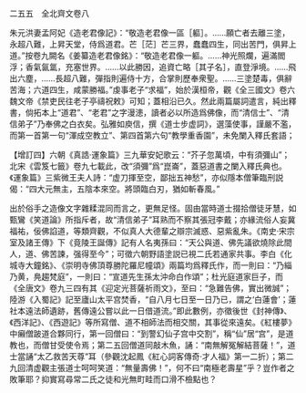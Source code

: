 二五五　全北齊文卷八

朱元洪妻孟阿妃《造老君像記》：“敬造老君像一區［軀］。……願亡者去離三塗，永超八難，上昇天堂，侍爲道君。芒［茫］芒三界，蠢蠢四生，同出苦門，俱昇上道。”按卷九闕名《姜纂造老君像銘》：“敬造老君像一軀。……神光照爛，遍滿閻浮；香氣氤氲，充塞世界。……以此勝因，追資亡略［其子名］，直登淨境。……飛出六塵，……長超八難，彈指則遍侍十方，合掌則歷奉衆聖。……三塗楚毒，俱辭苦海；六道四生，咸蒙勝福。”虔事老子“求福”，始於漢桓帝，觀《全三國文》卷六魏文帝《禁吏民往老子亭禱祝敕》可知；蓋相沿已久。然此兩篇屬詞遣言，純出釋書，倘拓本上“道君”、“老君”之字漫漶，讀者必以所造爲佛像，而“清信士”、“清信弟子”乃奉佛之白衣矣。弘雅如庾信，撰《道士步虚詞》，選藻使事，謹嚴不濫，而第一首第一句“渾成空教立”、第四首第六句“教學重香園”，未免闌入釋氏套語；

【增訂四】六朝《真誥·運象篇》三九華安妃歌云：“芥子忽萬頃，中有須彌山”；北宋《雲笈七籤》卷九七載此，改“須彌”爲“崑崙”，蓋惡道書之闌入釋氏典也。《運象篇》三紫微王夫人詩：“虚刀揮至空，鄙拙五神愁”，亦似隱本僧筆臨刑説偈：“四大元無主，五陰本來空。將頭臨白刃，猶如斬春風。”

出於俗手之造像文字雜糅混同而言之，更無足怪。固由當時道士掇拾僧徒牙慧，如甄鸞《笑道論》所指斥者，故“清信弟子”耳熟而不察其張冠李戴；亦緣流俗人妄冀福祐，佞佛諂道，等類齊觀，不似真人大德輩之辯宗滅惑、惡紫亂朱。《南史·宋宗室及諸王傳》下《竟陵王誕傳》記有人名夷孫曰：“天公與道、佛先議欲燒除此間人，道、佛苦諫，强得至今”；可徵六朝野語塗説已視二氏若通家共事。李白《化城寺大鐘銘》、《崇明寺佛頂尊勝陀羅尼幢頌》兩篇均爲釋氏作，而一則曰：“乃緇乃黄，鳧趨梵庭”，一則曰：“宣道先生孫太沖命白作頌”；杜光庭道家巨子，而《全唐文》卷九三四有其《迎定光菩薩祈雨文》，至曰：“急難告佛，實出微誠”；陸游《入蜀記》記至廬山太平宫焚香，“自八月七日至一日乃已，謂之‘白蓮會’；蓮社本遠法師遺跡，舊傳遠公嘗以此一日借道流。”即此數例，亦徵後世《封神傳》、《西洋記》、《西遊記》等所寫僧、道不相師法而相交關，其事從來遠矣。《紅樓夢》中癩僧跛道合夥同行，第一回僧曰：“到警幻仙子宫中交割”，稱“仙”居“宫”，是道教也，而僧甘受使令焉；第二五回僧道同敲木魚，誦：“南無解冤解結菩薩！”，道士當誦“太乙救苦天尊”耳（參觀沈起鳳《紅心詞客傳奇·才人福》第一二折）；第二九回清虚觀主張道士呵呵笑道：“無量壽佛！”，何不曰“南極老壽星”乎？豈作者之敗筆耶？抑實寫尋常二氏之徒和光無町畦而口滑不檢點也？